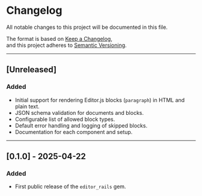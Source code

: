 # Changelog

All notable changes to this project will be documented in this file.

The format is based on [Keep a Changelog](https://keepachangelog.com/en/1.0.0/),  
and this project adheres to [Semantic Versioning](https://semver.org/spec/v2.0.0.html).

---

## [Unreleased]

### Added
- Initial support for rendering Editor.js blocks (`paragraph`) in HTML and plain text.
- JSON schema validation for documents and blocks.
- Configurable list of allowed block types.
- Default error handling and logging of skipped blocks.
- Documentation for each component and setup.

---

## [0.1.0] - 2025-04-22

### Added
- First public release of the `editor_rails` gem.
